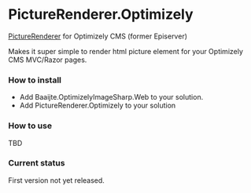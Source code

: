 # PictureRenderer.Optimizely
[PictureRenderer](https://github.com/ErikHen/PictureRenderer) for Optimizely CMS (former Episerver)

Makes it super simple to render html picture element for your Optimizely CMS MVC/Razor pages.

### How to install
* Add Baaijte.OptimizelyImageSharp.Web to your solution.
* Add PictureRenderer.Optimizely to your solution

### How to use
TBD

### Current status
First version not yet released.


